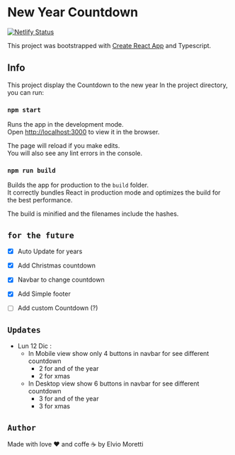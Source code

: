 # New Year Countdown


[![Netlify Status](https://api.netlify.com/api/v1/badges/672a23a1-cf4a-44e9-8c3d-ee8e46f15e31/deploy-status)](https://app.netlify.com/sites/new-cali-countdown/deploys)



This project was bootstrapped with [Create React App](https://github.com/facebook/create-react-app) and Typescript.

## Info
This project display the Countdown to the new year
In the project directory, you can run:

### `npm start`

Runs the app in the development mode.\
Open [http://localhost:3000](http://localhost:3000) to view it in the browser.

The page will reload if you make edits.\
You will also see any lint errors in the console.

### `npm run build`

Builds the app for production to the `build` folder.\
It correctly bundles React in production mode and optimizes the build for the best performance.

The build is minified and the filenames include the hashes.


## `for the future`
- [x] Auto Update for years
- [x] Add Christmas countdown 
- [x] Navbar to change countdown
- [x] Add Simple footer
- [ ] Add custom Countdown (?)


## `Updates`
 - Lun 12 Dic :
    - In Mobile view show only 4 buttons in navbar for see different countdown 
        - 2 for and of the year 
        - 2 for xmas
    - In Desktop view show 6 buttons in navbar for see different countdown
        - 3 for and of the year 
        - 3 for xmas

## `Author`

Made with love ❤️ and coffe ☕️ by Elvio Moretti
